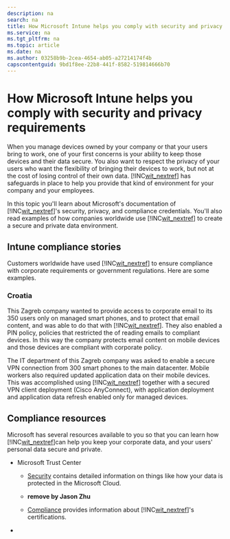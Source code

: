 ```yaml
---
description: na
search: na
title: How Microsoft Intune helps you comply with security and privacy requirements
ms.service: na
ms.tgt_pltfrm: na
ms.topic: article
ms.date: na
ms.author: 03258b9b-2cea-4654-ab05-a27214174f4b
capscontentguid: 9bd1f8ee-22b8-441f-8582-519814666b70
---
```

# How Microsoft Intune helps you comply with security and privacy requirements
When you manage devices owned by your company or that your users bring to work, one of your first concerns is your ability to keep those devices and their data secure. You also want to respect the privacy of your users who want the flexibility of bringing their devices to work, but not at the cost of losing control of their own data. [!INC[wit_nextref](../Token/wit_nextref_md.md)] has safeguards in place to help you provide that kind of environment for your company and your employees.

In this topic you'll learn about Microsoft's documentation of [!INC[wit_nextref](../Token/wit_nextref_md.md)]'s security, privacy, and compliance credentials. You'll also read examples of how companies worldwide use [!INC[wit_nextref](../Token/wit_nextref_md.md)] to create a secure and private data environment.

## Intune compliance stories
Customers worldwide have used [!INC[wit_nextref](../Token/wit_nextref_md.md)] to ensure compliance with corporate requirements or government regulations. Here are some examples.

### Croatia
This Zagreb company wanted to provide access to corporate email to its 350 users only on managed smart phones, and to protect that email content, and was able to do that with  [!INC[wit_nextref](../Token/wit_nextref_md.md)]. They also enabled a PIN policy,  policies that restricted the of reading emails to compliant devices. In this way the company protects email content on mobile devices and those devices are compliant with corporate policy.

The IT department of this Zagreb company was asked to enable a secure VPN connection from 300 smart phones to the main datacenter. Mobile workers also required updated application data on their mobile devices. This was accomplished using  [!INC[wit_nextref](../Token/wit_nextref_md.md)] together with a secured VPN client deployment (Cisco AnyConnect), with application deployment and application data refresh enabled only for managed devices.

## Compliance resources
Microsoft has several resources available to you so that you can learn how [!INC[wit_nextref](../Token/wit_nextref_md.md)]can help you keep your corporate data, and your users' personal data secure and private.

- Microsoft Trust Center

   - [Security](http://www.microsoft.com/en-us/server-cloud/products/intune-trust-center/security.aspx) contains detailed information on things like how your data is protected in the Microsoft Cloud.

   - __remove by Jason Zhu__

   - [Compliance](http://www.microsoft.com/en-us/server-cloud/products/intune-trust-center/compliance.aspx) provides information about [!INC[wit_nextref](../Token/wit_nextref_md.md)]'s certifications.

-

